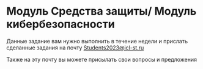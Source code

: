 # Модуль Средства защиты/ Модуль кибербезопасности
Данные задание вам нужно выполнить в течение недели и прислать сделанные задания на почту Students2023@icl-st.ru

Также на эту почту вы можете присылать свои вопросы и предложения
